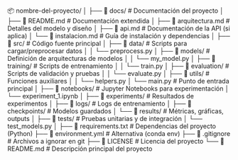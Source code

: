 📦 nombre-del-proyecto/
│
├── 📂 docs/                   # Documentación del proyecto
│   ├── 📜 README.md           # Documentación extendida
│   ├── 📜 arquitectura.md     # Detalles del modelo y diseño
│   ├── 📜 api.md              # Documentación de la API (si aplica)
│   └── 📜 instalacion.md      # Guía de instalación y dependencias
│
├── 📂 src/                    # Código fuente principal
│   ├── 📂 data/               # Scripts para cargar/preprocesar datos
│   │   └── preprocess.py
│   ├── 📂 models/             # Definición de arquitecturas de modelos
│   │   └── my_model.py
│   ├── 📂 training/           # Scripts de entrenamiento
│   │   └── train.py
│   ├── 📂 evaluation/         # Scripts de validación y pruebas
│   │   └── evaluate.py
│   ├── 📂 utils/              # Funciones auxiliares
│   │   └── helpers.py
│   └── main.py                # Punto de entrada principal
│
├── 📂 notebooks/              # Jupyter Notebooks para experimentación
│   └── experiment_1.ipynb
│
├── 📂 experiments/            # Resultados de experimentos
│   ├── 📂 logs/               # Logs de entrenamiento
│   ├── 📂 checkpoints/        # Modelos guardados
│   └── 📂 results/            # Métricas, gráficas, outputs
│
├── 📂 tests/                  # Pruebas unitarias y de integración
│   └── test_models.py
│
├── 📜 requirements.txt        # Dependencias del proyecto (Python)
├── 📜 environment.yml         # Alternativa (conda env)
├── 📜 .gitignore              # Archivos a ignorar en git
├── 📜 LICENSE                 # Licencia del proyecto
└── 📜 README.md               # Descripción principal del proyecto
